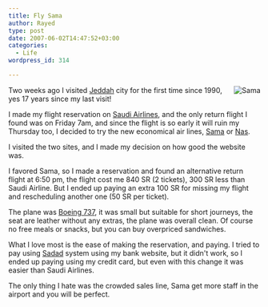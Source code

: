 ```yaml
---
title: Fly Sama
author: Rayed
type: post
date: 2007-06-02T14:47:52+03:00
categories:
  - Life
wordpress_id: 314

---
```

<img src='/static/uploads/2007/06/sama.jpg' alt='Sama' align="right" />

Two weeks ago I visited <a href="http://en.wikipedia.org/wiki/Jeddah">Jeddah</a> city for the first time since 1990, yes 17 years since my last visit!

I made my flight reservation on <a href="http://www.saudiairlines.com/">Saudi Airlines</a>, and the only return flight I found was on Friday 7am, and since the flight is so early it will ruin my Thursday too, I decided to try the new economical air lines, <a href="http://flysama.com/">Sama</a> or <a href="http://www.flynas.com/">Nas</a>.

I visited the two sites, and I made my decision on how good the website was.

I favored Sama, so I made a reservation and found an alternative return flight at 6:50 pm, the flight cost me 840 SR (2 tickets), 300 SR less than Saudi Airline. But I ended up paying an extra 100 SR for missing my flight and rescheduling another one (50 SR per ticket).

The plane was <a href="http://en.wikipedia.org/wiki/Boeing_737">Boeing 737</a>, it was small but suitable for short journeys, the seat are leather without any extras, the plane was overall clean. Of course no free meals or snacks, but you can buy overpriced sandwiches.

What I love most is the ease of making the reservation, and paying. I tried to pay using <a href="http://en.wikipedia.org/wiki/SADAD">Sadad</a> system using my bank website, but it didn't work, so I ended up paying using my credit card, but even with this change it was easier than Saudi Airlines.

The only thing I hate was the crowded sales line, Sama get more staff in the airport and you will be perfect.

